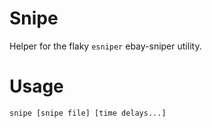 # Snipe

Helper for the flaky `esniper` ebay-sniper utility.

# Usage

`snipe [snipe file] [time delays...]`
